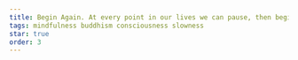 ```yaml
---
title: Begin Again. At every point in our lives we can pause, then begin again, with a fresh, open-hearted, perspective.
tags: mindfulness buddhism consciousness slowness
star: true
order: 3
---
```

